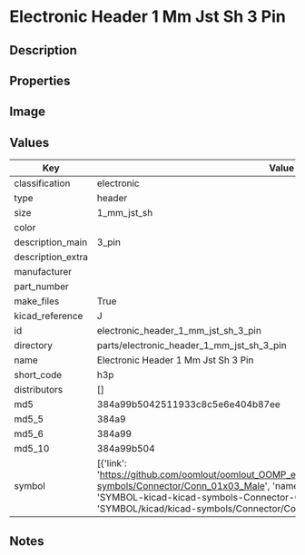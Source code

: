 # Electronic Header 1 Mm Jst Sh 3 Pin

## Description

## Properties


## Image


## Values

| Key | Value |
| --- | --- |
| classification | electronic |
| type | header |
| size | 1_mm_jst_sh |
| color |  |
| description_main | 3_pin |
| description_extra |  |
| manufacturer |  |
| part_number |  |
| make_files | True |
| kicad_reference | J |
| id | electronic_header_1_mm_jst_sh_3_pin |
| directory | parts/electronic_header_1_mm_jst_sh_3_pin |
| name | Electronic Header 1 Mm Jst Sh 3 Pin |
| short_code | h3p |
| distributors | [] |
| md5 | 384a99b5042511933c8c5e6e404b87ee |
| md5_5 | 384a9 |
| md5_6 | 384a99 |
| md5_10 | 384a99b504 |
| symbol | [{'link': 'https://github.com/oomlout/oomlout_OOMP_eda_V2/tree/main/SYMBOL/kicad/kicad-symbols/Connector/Conn_01x03_Male', 'name': 'Connector : Conn_01x03_Male', 'id': 'SYMBOL-kicad-kicad-symbols-Connector-Conn_01x03_Male', 'directory': 'SYMBOL/kicad/kicad-symbols/Connector/Conn_01x03_Male/'}] |

## Notes

